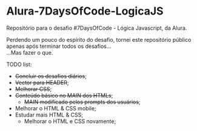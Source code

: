 # Alura-7DaysOfCode-LogicaJS
  
Repositório para o desafio #7DaysOfCode - Lógica Javascript, da Alura.  
  
Perdendo um pouco do espírito do desafio, tornei este repositório público apenas após terminar todos os desafios...  
...Mas fazer o que.  

TODO list:

- ~~Concluir os desafios diários~~;
- ~~Vector para HEADER~~;
- ~~Melhorar CSS~~;
- ~~Conteúdo básico no MAIN dos HTMLs~~;
  - ~~MAIN modificado pelos prompts dos usuários~~;
- Melhorar o HTML & CSS mobile;
- Estudar mais HTML & CSS;
  - Melhorar o HTML e CSS novamente;

